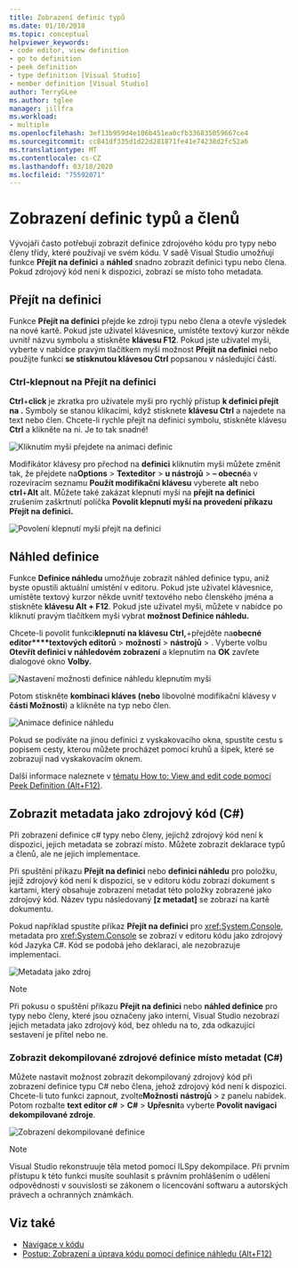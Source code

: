 ```yaml
---
title: Zobrazení definic typů
ms.date: 01/10/2018
ms.topic: conceptual
helpviewer_keywords:
- code editor, view definition
- go to definition
- peek definition
- type definition [Visual Studio]
- member definition [Visual Studio]
author: TerryGLee
ms.author: tglee
manager: jillfra
ms.workload:
- multiple
ms.openlocfilehash: 3ef13b959d4e106b451ea0cfb336835059667ce4
ms.sourcegitcommit: cc841df335d1d22d281871fe41e74238d2fc52a6
ms.translationtype: MT
ms.contentlocale: cs-CZ
ms.lasthandoff: 03/18/2020
ms.locfileid: "75592071"
---
```

# <a name="view-type-and-member-definitions"></a>Zobrazení definic typů a členů

Vývojáři často potřebují zobrazit definice zdrojového kódu pro typy nebo členy třídy, které používají ve svém kódu. V sadě Visual Studio umožňují funkce **Přejít na definici** a **náhled** snadno zobrazit definici typu nebo člena. Pokud zdrojový kód není k dispozici, zobrazí se místo toho metadata.

## <a name="go-to-definition"></a>Přejít na definici

Funkce **Přejít na definici** přejde ke zdroji typu nebo člena a otevře výsledek na nové kartě. Pokud jste uživatel klávesnice, umístěte textový kurzor někde uvnitř názvu symbolu a stiskněte **klávesu F12**. Pokud jste uživatel myši, vyberte v nabídce pravým tlačítkem myši možnost **Přejít na definici** nebo použijte funkci **se stisknutou klávesou Ctrl** popsanou v následující části.

### <a name="ctrl-click-go-to-definition"></a>Ctrl-klepnout na Přejít na definici

**Ctrl**+**click** je zkratka pro uživatele myši pro rychlý přístup **k definici přejít na .** Symboly se stanou klikacími, když stisknete **klávesu Ctrl** a najedete na text nebo člen. Chcete-li rychle přejít na definici symbolu, stiskněte klávesu **Ctrl** a klikněte na ni. Je to tak snadné!

![Kliknutím myši přejdete na animaci definic](../ide/media/click_gotodef.gif)

Modifikátor klávesy pro přechod na **definici** kliknutím myši můžete změnit tak, že přejdete na**Options** > **Texteditor** >  **u nástrojů** > **– obecné**a v rozevíracím seznamu **Použít modifikační klávesu** vyberete **alt** nebo **ctrl**+**Alt** alt. Můžete také zakázat klepnutí myší na **přejít na definici** zrušením zaškrtnutí políčka **Povolit klepnutí myší na provedení příkazu Přejít na definici.**

![Povolení klepnutí myší přejít na definici](../ide/media/editor_options_mouse_click_gotodef.png)

## <a name="peek-definition"></a>Náhled definice

Funkce **Definice náhledu** umožňuje zobrazit náhled definice typu, aniž byste opustili aktuální umístění v editoru. Pokud jste uživatel klávesnice, umístěte textový kurzor někde uvnitř textového nebo členského jména a stiskněte **klávesu Alt + F12**. Pokud jste uživatel myši, můžete v nabídce po kliknutí pravým tlačítkem myši vybrat **možnost Definice náhledu.**

Chcete-li povolit funkci**klepnutí** **na klávesu Ctrl,**+přejděte na**obecné editor****textových editorů** > **možností** >  **nástrojů** > . Vyberte volbu **Otevřít definici v náhledovém zobrazení** a klepnutím na **OK** zavřete dialogové okno **Volby.**

![Nastavení možnosti definice náhledu klepnutím myši](../ide/media/editor_options_peek_view.png)

Potom stiskněte **kombinaci kláves (nebo** libovolné modifikační klávesy v **části Možnosti**) a klikněte na typ nebo člen.

![Animace definice náhledu](../ide/media/peek_definition.gif)

Pokud se podíváte na jinou definici z vyskakovacího okna, spustíte cestu s popisem cesty, kterou můžete procházet pomocí kruhů a šipek, které se zobrazují nad vyskakovacím oknem.

Další informace naleznete v [tématu How to: View and edit code pomocí Peek Definition (Alt+F12)](how-to-view-and-edit-code-by-using-peek-definition-alt-plus-f12.md).

## <a name="view-metadata-as-source-code-c"></a>Zobrazit metadata jako zdrojový kód (C#)

Při zobrazení definice c# typy nebo členy, jejichž zdrojový kód není k dispozici, jejich metadata se zobrazí místo. Můžete zobrazit deklarace typů a členů, ale ne jejich implementace.

Při spuštění příkazu **Přejít na definici** nebo **definici náhledu** pro položku, jejíž zdrojový kód není k dispozici, se v editoru kódu zobrazí dokument s kartami, který obsahuje zobrazení metadat této položky zobrazené jako zdrojový kód. Název typu následovaný **[z metadat]** se zobrazí na kartě dokumentu.

Pokud například spustíte příkaz **Přejít na definici** pro <xref:System.Console>, metadata pro <xref:System.Console> se zobrazí v editoru kódu jako zdrojový kód Jazyka C#. Kód se podobá jeho deklaraci, ale nezobrazuje implementaci.

![Metadata jako zdroj](../ide/media/metadatasource.png)

> [!NOTE]
> Při pokusu o spuštění příkazu **Přejít na definici** nebo **náhled definice** pro typy nebo členy, které jsou označeny jako interní, Visual Studio nezobrazí jejich metadata jako zdrojový kód, bez ohledu na to, zda odkazující sestavení je přítel nebo ne.

### <a name="view-decompiled-source-definitions-instead-of-metadata-c"></a>Zobrazit dekompilované zdrojové definice místo metadat (C#)

Můžete nastavit možnost zobrazit dekompilovaný zdrojový kód při zobrazení definice typu C# nebo člena, jehož zdrojový kód není k dispozici. Chcete-li tuto funkci zapnout, zvolte**Možnosti** **nástrojů** > z panelu nabídek. Potom rozbalte **text editor c#** > **C#** > **Upřesnit**a vyberte **Povolit navigaci dekompilované zdroje**.

![Zobrazení dekompilované definice](media/go-to-definition-decompiled-sources.png)

> [!NOTE]
> Visual Studio rekonstruuje těla metod pomocí ILSpy dekompilace. Při prvním přístupu k této funkci musíte souhlasit s právním prohlášením o udělení odpovědnosti v souvislosti se zákonem o licencování softwaru a autorských právech a ochranných známkách.

## <a name="see-also"></a>Viz také

- [Navigace v kódu](../ide/navigating-code.md)
- [Postup: Zobrazení a úprava kódu pomocí definice náhledu (Alt+F12)](how-to-view-and-edit-code-by-using-peek-definition-alt-plus-f12.md)
